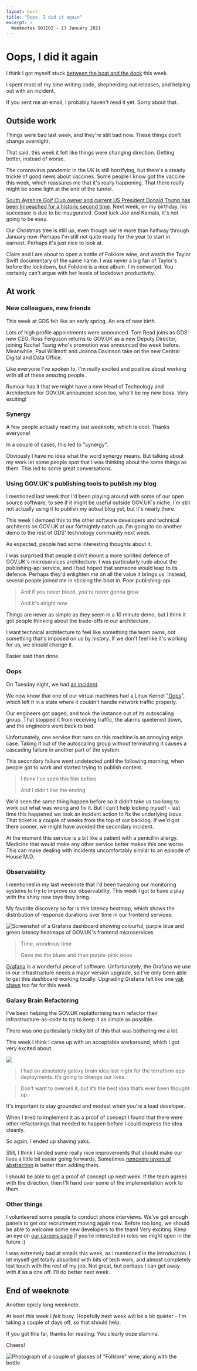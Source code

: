 ```yaml
---
layout: post
title: "Oops, I did it again"
excerpt: >
  Weeknotes S01E02 - 17 January 2021
---
```


# Oops, I did it again

I think I got myself stuck [between the boat and the dock](https://richard-towers.com/2020/08/02/little-boats-big-boats-little-teams-big-teams.html)
this week.

I spent most of my time writing code, shepherding out releases, and helping out
with an incident.

If you sent me an email, I probably haven't read it yet. Sorry about that.

## Outside work

Things were bad last week, and they're still bad now. These things don't change
overnight.

That said, this week it felt like things were changing direction. Getting
better, instead of worse.

The coronavirus pandemic in the UK is still horrifying, but there's a steady
trickle of good news about vaccines. Some people I know got the vaccine this
week, which reassures me that it's really happening. That there really might be
some light at the end of the tunnel.

[South Ayrshire Golf Club owner and current US President Donald Trump has been
Impeached for a historic second time](https://www.ayrshiredailynews.co.uk/post/un-tweeted-re-impeached-for-south-ayrshire-golf-club-owner).
Next week, on my birthday, his successor is due to be inaugurated. Good luck
Joe and Kamala, it's not going to be easy.

Our Christmas tree is still up, even though we're more than halfway through
January now. Perhaps I'm still not quite ready for the year to start in
earnest. Perhaps it's just nice to look at.

Claire and I are about to open a bottle of Folklore wine, and watch the Taylor
Swift documentary of the same name. I was never a big fan of Taylor's before
the lockdown, but Folklore is a nice album. I'm converted. You certainly can't
argue with her levels of lockdown productivity.

## At work

### New colleagues, new friends

This week at GDS felt like an early spring. An era of new birth.

Lots of high profile appointments were announced. Tom Read joins as GDS' new
CEO. Ross Ferguson returns to GOV.UK as a new Deputy Director, joining Rachel
Tsang who's promotion was announced the week before. Meanwhile, Paul Willmott
and Joanna Davinson take on the new Central Digital and Data Office.

Like everyone I've spoken to, I'm really excited and positive about working
with all of these amazing people.

Rumour has it that we might have a new Head of Technology and Architecture for
GOV.UK announced soon too, who'll be my new boss. Very exciting!

### Synergy

A few people actually read my last weeknote, which is cool. Thanks everyone!

In a couple of cases, this led to "synergy".

Obviously I have no idea what the word synergy means. But talking about my work
let some people spot that I was thinking about the same things as them. This
led to some great conversations.

### Using GOV.UK's publishing tools to publish my blog

I mentioned last week that I'd been playing around with some of our open source
software, to see if it might be useful outside GOV.UK's niche. I'm still not
actually using it to publish my actual blog yet, but it's nearly there.

This week I demoed this to the other software developers and technical
architects on GOV.UK at our fortnightly catch up. I'm going to do another demo
to the rest of GDS' technology community next week.

As expected, people had some interesting thoughts about it.

I was surprised that people didn't mount a more spirited defence of GOV.UK's
microservices architecture. I was particularly rude about the publishing-api
service, and I had hoped that someone would leap to its defence. Perhaps they'd
enlighten me on all the value it brings us. Instead, several people joined me
in sticking the boot in. Poor publishing-api.

> And if you never bleed, you're never gonna grow
>
> And it's alright now

Things are never as simple as they seem in a 10 minute demo, but I think it got
people thinking about the trade-offs in our architecture.

I want technical architecture to feel like something the team owns, not
something that's imposed on us by history. If we don't feel like it's working
for us, we should change it.

Easier said than done.

### Oops

On Tuesday night, we had [an incident](https://status.publishing.service.gov.uk/incidents/x19n0wp1s7zl).

We now know that one of our virtual machines had a Linux Kernel
"[Oops](https://en.wikipedia.org/wiki/Linux_kernel_oops)", which left it in a
state where it couldn't handle network traffic properly.

Our engineers got paged, and took the instance out of its autoscaling group.
That stopped it from receiving traffic, the alarms quietened down, and the
engineers went back to bed.

Unfortunately, one service that runs on this machine is an annoying edge case.
Taking it out of the autoscaling group without terminating it causes a
cascading failure in another part of the system.

This secondary failure went undetected until the following morning, when people
got to work and started trying to publish content.

> I think I've seen this film before
>
> And I didn't like the ending

We'd seen the same thing happen before so it didn't take us too long to work
out what was wrong and fix it. But I can't help kicking myself - last time this
happened we took an incident action to fix the underlying issue. That ticket is
a couple of weeks from the top of our backlog. If we'd got there sooner, we
might have avoided the secondary incident.

At the moment this service is a bit like a patient with a penicillin allergy.
Medicine that would make any other service better makes this one worse. This
can make dealing with incidents uncomfortably similar to an episode of House
M.D.

### Observability

I mentioned in my last weeknote that I'd been tweaking our monitoring systems
to try to improve our observability. This week I got to have a play with the
shiny new toys they bring.

My favorite discovery so far is this latency heatmap, which shows the
distribution of response durations over time in our frontend services:

![Screenshot of a Grafana dashboard showing colourful, purple blue and green latency heatmaps of GOV.UK's frontend microservices](/static/images/grafana-latency-dashboard.png)

> Time, wondrous time
>
> Gave me the blues and then purple-pink skies

[Grafana](https://grafana.com/oss/grafana/) is a wonderful piece of software.
Unfortunately, the Grafana we use in our infrastructure needs a major version
upgrade, so I've only been able to get this dashboard working locally.
Upgrading Grafana felt like one [yak shave](https://wiki.c2.com/?YakShaving)
too far for this week.

### Galaxy Brain Refactoring

I've been helping the GOV.UK replatforming team refactor their
infrastructure-as-code to try to keep it as simple as possible.

There was one particularly tricky bit of this that was bothering me a lot.

This week I think I came up with an acceptable workaround, which I got very
excited about.

![](/static/images/big-brain.png)

> I had an absolutely galaxy brain idea last night for the terraform app
deployments. It’s going to change our lives.

> Don’t want to oversell it, but it’s the best idea that’s ever been thought up.

It's important to stay grounded and modest when you're a lead developer.

When I tried to implement it as a proof of concept I found that there were
other refactorings that needed to happen before I could express the idea
cleanly.

So again, I ended up shaving yaks.

Still, I think I landed some really nice improvements that should make our
lives a little bit easier going forwards. Sometimes [removing layers of
abstraction](https://github.com/alphagov/govuk-infrastructure/pull/132) is
better than adding them.

I should be able to get a proof of concept up next week. If the team agrees
with the direction, then I'll hand over some of the implementation work to
them.

### Other things

I volunteered some people to conduct phone interviews. We've got enough panels
to get our recruitment moving again now. Before too long, we should be able to
welcome some new developers to the team! Very exciting. Keep an eye on [our
careers page](https://gdscareers.gov.uk/) if you're interested in roles we
might open in the future :)

I was extremely bad at emails this week, as I mentioned in the introduction. I
let myself get totally absorbed with bits of tech work, and almost completely
lost touch with the rest of my job. Not great, but perhaps I can get away with
it as a one off. I'll do better next week.

## End of weeknote

Another epicly long weeknote.

At least this week I _felt_ busy. Hopefully next week will be a bit quieter - I'm
taking a couple of days off, so that should help.

If you got this far, thanks for reading. You clearly ooze stamina.

Cheers!

![Photograph of a couple of glasses of "Folklore" wine, along with the bottle](/static/images/folklore-wine.jpg)

